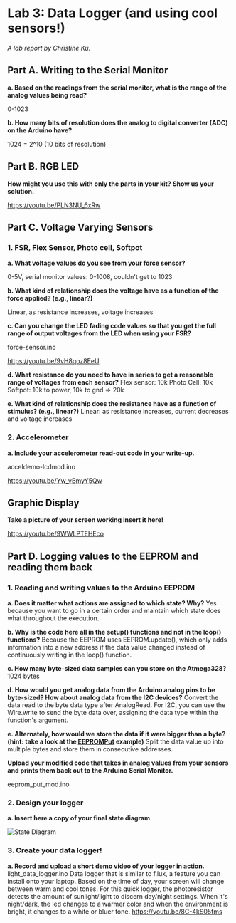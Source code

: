 # Lab 3: Data Logger (and using cool sensors!)

*A lab report by Christine Ku.*

## Part A.  Writing to the Serial Monitor
 
**a. Based on the readings from the serial monitor, what is the range of the analog values being read?**

0-1023
 
**b. How many bits of resolution does the analog to digital converter (ADC) on the Arduino have?**

1024 = 2^10 
(10 bits of resolution)

## Part B. RGB LED

**How might you use this with only the parts in your kit? Show us your solution.**

https://youtu.be/PLN3NU_6xRw

## Part C. Voltage Varying Sensors 
 
### 1. FSR, Flex Sensor, Photo cell, Softpot

**a. What voltage values do you see from your force sensor?**

0-5V, serial monitor values: 0-1008, couldn't get to 1023

**b. What kind of relationship does the voltage have as a function of the force applied? (e.g., linear?)**

Linear, as resistance increases, voltage increases

**c. Can you change the LED fading code values so that you get the full range of output voltages from the LED when using your FSR?**

force-sensor.ino

https://youtu.be/9vH8qoz8EeU

**d. What resistance do you need to have in series to get a reasonable range of voltages from each sensor?**
Flex sensor: 10k
Photo Cell: 10k
Softpot: 10k to power, 10k to gnd => 20k

**e. What kind of relationship does the resistance have as a function of stimulus? (e.g., linear?)**
Linear: as resistance increases, current decreases and voltage increases

### 2. Accelerometer
 
**a. Include your accelerometer read-out code in your write-up.**

acceldemo-lcdmod.ino

https://youtu.be/Yw_vBmyY5Qw

## Graphic Display

**Take a picture of your screen working insert it here!**

https://youtu.be/9WWLPTEHEco

## Part D. Logging values to the EEPROM and reading them back
 
### 1. Reading and writing values to the Arduino EEPROM

**a. Does it matter what actions are assigned to which state? Why?**
Yes because you want to go in a certain order and maintain which state does what throughout the execution. 

**b. Why is the code here all in the setup() functions and not in the loop() functions?**
Because the EEPROM uses EEPROM.update(), which only adds information into a new address if the data value changed instead of continuously writing in the loop() function.

**c. How many byte-sized data samples can you store on the Atmega328?**
1024 bytes

**d. How would you get analog data from the Arduino analog pins to be byte-sized? How about analog data from the I2C devices?**
Convert the data read to the byte data type after AnalogRead. For I2C, you can use the Wire.write to send the byte data over, assigning the data type within the function's argument.

**e. Alternately, how would we store the data if it were bigger than a byte? (hint: take a look at the [EEPROMPut](https://www.arduino.cc/en/Reference/EEPROMPut) example)**
Split the data value up into multiple bytes and store them in consecutive addresses. 

**Upload your modified code that takes in analog values from your sensors and prints them back out to the Arduino Serial Monitor.**

eeprom_put_mod.ino

### 2. Design your logger
 
**a. Insert here a copy of your final state diagram.**

![State Diagram](https://imgur.com/Ewn8sxz)

### 3. Create your data logger!
 
**a. Record and upload a short demo video of your logger in action.**
light_data_logger.ino
Data logger that is similar to f.lux, a feature you can install onto your laptop. Based on the time of day, your screen will change between warm and cool tones. For this quick logger, the photoresistor detects the amount of sunlight/light to discern day/night settings. When it's night/dark, the led changes to a warmer color and when the environment is bright, it changes to a white or bluer tone.
https://youtu.be/8C-4kS05fms
